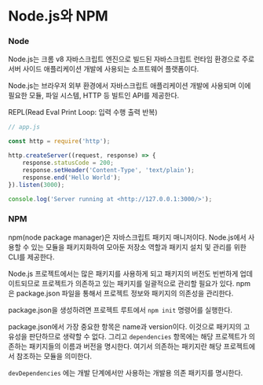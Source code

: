 # Node.js와 NPM

### Node

Node.js는 크롬 v8 자바스크립트 엔진으로 빌드된 자바스크립트 런타임 환경으로 주로 서버 사이드 애플리케이션 개발에 사용되는 소프트웨어 플랫폼이다.

Node.js는 브라우저 외부 환경에서 자바스크립트 애플리케이션 개발에 사용되며 이에 필요한 모듈, 파일 시스템, HTTP 등 빌트인 API를 제공한다.

REPL(Read Eval Print Loop: 입력 수행 출력 반복)

```jsx
// app.js

const http = require('http');

http.createServer((request, response) => {
	response.statusCode = 200;
	response.setHeader('Content-Type', 'text/plain');
	response.end('Hello World');
}).listen(3000);

console.log('Server running at <http://127.0.0.1:3000/>');
```

### NPM

npm(node package manager)은 자바스크립트 패키지 매니저이다. Node.js에서 사용할 수 있는 모듈을 패키지화하여 모아둔 저장소 역할과 패키지 설치 및 관리를 위한 CLI를 제공한다.

Node.js 프로젝트에서는 많은 패키지를 사용하게 되고 패키지의 버전도 빈번하게 업데이트되므로 프로젝트가 의존하고 있는 패키지를 일괄적으로 관리할 필요가 있다. npm은 package.json 파일을 통해서 프로젝트 정보와 패키지의 의존성을 관리한다.

package.json을 생성하려면 프로젝트 루트에서 `npm init` 명령어를 실행한다.

package.json에서 가장 중요한 항목은 name과 version이다. 이것으로 패키지의 고유성을 판단하므로 생략할 수 없다. 그리고 `dependencies` 항목에는 해당 프로젝트가 의존하는 패키지들의 이름과 버전을 명시한다. 여기서 의존하는 패키지란 해당 프로젝트에서 참조하는 모듈을 의미한다.

`devDependencies` 에는 개발 단계에서만 사용하는 개발용 의존 패키지를 명시한다.